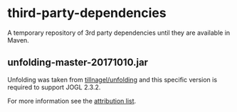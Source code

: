 # third-party-dependencies
A temporary repository of 3rd party dependencies until they are available in Maven.

## unfolding-master-20171010.jar
Unfolding was taken from [tillnagel/unfolding](https://github.com/tillnagel/unfolding) 
and this specific version is required to support JOGL 2.3.2.

For more information see the [attribution list](ATTRIBUTION.md).